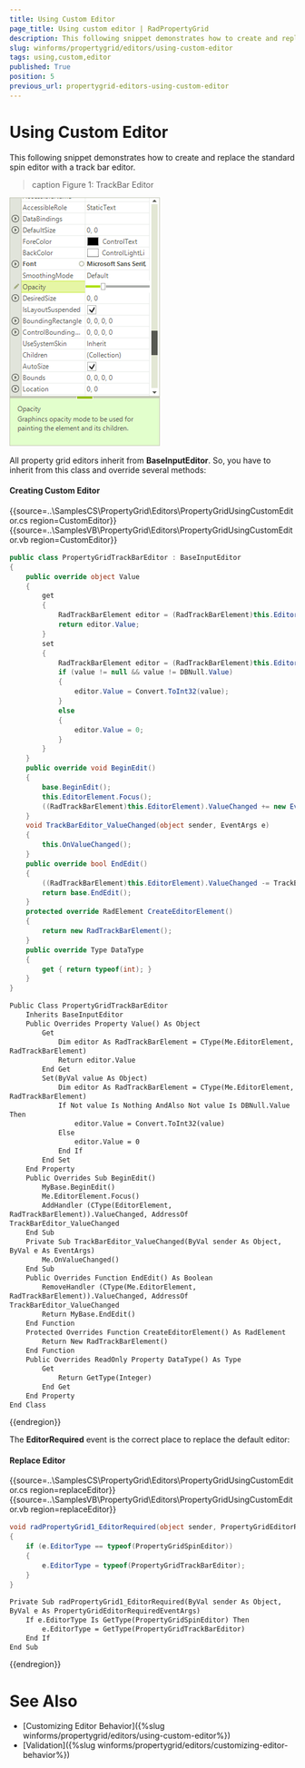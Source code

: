 ```yaml
---
title: Using Custom Editor
page_title: Using custom editor | RadPropertyGrid
description: This following snippet demonstrates how to create and replace the standard spin editor with a track bar editor.
slug: winforms/propertygrid/editors/using-custom-editor
tags: using,custom,editor
published: True
position: 5
previous_url: propertygrid-editors-using-custom-editor
---
```


# Using Custom Editor

This following snippet demonstrates how to create and replace the standard spin editor with a track bar editor.

>caption Figure 1: TrackBar Editor

![propertygrid-editors-using-custom-editor](images/propertygrid-editors-using-custom-editor.png)

All property grid editors inherit from __BaseInputEditor__. So, you have to inherit from this class and override several methods:

#### Creating Custom Editor

{{source=..\SamplesCS\PropertyGrid\Editors\PropertyGridUsingCustomEditor.cs region=CustomEditor}} 
{{source=..\SamplesVB\PropertyGrid\Editors\PropertyGridUsingCustomEditor.vb region=CustomEditor}} 

````C#
public class PropertyGridTrackBarEditor : BaseInputEditor
{
    public override object Value
    {
        get
        {
            RadTrackBarElement editor = (RadTrackBarElement)this.EditorElement;
            return editor.Value;
        }
        set
        {
            RadTrackBarElement editor = (RadTrackBarElement)this.EditorElement;
            if (value != null && value != DBNull.Value)
            {
                editor.Value = Convert.ToInt32(value);
            }
            else
            {
                editor.Value = 0;
            }
        }
    }
    public override void BeginEdit()
    {
        base.BeginEdit();
        this.EditorElement.Focus();
        ((RadTrackBarElement)this.EditorElement).ValueChanged += new EventHandler(TrackBarEditor_ValueChanged);
    }
    void TrackBarEditor_ValueChanged(object sender, EventArgs e)
    {
        this.OnValueChanged();
    }
    public override bool EndEdit()
    {
        ((RadTrackBarElement)this.EditorElement).ValueChanged -= TrackBarEditor_ValueChanged;
        return base.EndEdit();
    }
    protected override RadElement CreateEditorElement()
    {
        return new RadTrackBarElement();
    }
    public override Type DataType
    {
        get { return typeof(int); }
    }
}

````
````VB.NET
Public Class PropertyGridTrackBarEditor
    Inherits BaseInputEditor
    Public Overrides Property Value() As Object
        Get
            Dim editor As RadTrackBarElement = CType(Me.EditorElement, RadTrackBarElement)
            Return editor.Value
        End Get
        Set(ByVal value As Object)
            Dim editor As RadTrackBarElement = CType(Me.EditorElement, RadTrackBarElement)
            If Not value Is Nothing AndAlso Not value Is DBNull.Value Then
                editor.Value = Convert.ToInt32(value)
            Else
                editor.Value = 0
            End If
        End Set
    End Property
    Public Overrides Sub BeginEdit()
        MyBase.BeginEdit()
        Me.EditorElement.Focus()
        AddHandler (CType(EditorElement, RadTrackBarElement)).ValueChanged, AddressOf TrackBarEditor_ValueChanged
    End Sub
    Private Sub TrackBarEditor_ValueChanged(ByVal sender As Object, ByVal e As EventArgs)
        Me.OnValueChanged()
    End Sub
    Public Overrides Function EndEdit() As Boolean
        RemoveHandler (CType(Me.EditorElement, RadTrackBarElement)).ValueChanged, AddressOf TrackBarEditor_ValueChanged
        Return MyBase.EndEdit()
    End Function
    Protected Overrides Function CreateEditorElement() As RadElement
        Return New RadTrackBarElement()
    End Function
    Public Overrides ReadOnly Property DataType() As Type
        Get
            Return GetType(Integer)
        End Get
    End Property
End Class

````

{{endregion}}

The __EditorRequired__ event is the correct place to replace the default editor:

#### Replace Editor

{{source=..\SamplesCS\PropertyGrid\Editors\PropertyGridUsingCustomEditor.cs region=replaceEditor}} 
{{source=..\SamplesVB\PropertyGrid\Editors\PropertyGridUsingCustomEditor.vb region=replaceEditor}} 

````C#
void radPropertyGrid1_EditorRequired(object sender, PropertyGridEditorRequiredEventArgs e)
{
    if (e.EditorType == typeof(PropertyGridSpinEditor))
    {
        e.EditorType = typeof(PropertyGridTrackBarEditor);
    }
}

````
````VB.NET
Private Sub radPropertyGrid1_EditorRequired(ByVal sender As Object, ByVal e As PropertyGridEditorRequiredEventArgs)
    If e.EditorType Is GetType(PropertyGridSpinEditor) Then
        e.EditorType = GetType(PropertyGridTrackBarEditor)
    End If
End Sub

````

{{endregion}}

# See Also

* [Customizing Editor Behavior]({%slug winforms/propertygrid/editors/using-custom-editor%})
* [Validation]({%slug winforms/propertygrid/editors/customizing-editor-behavior%})
